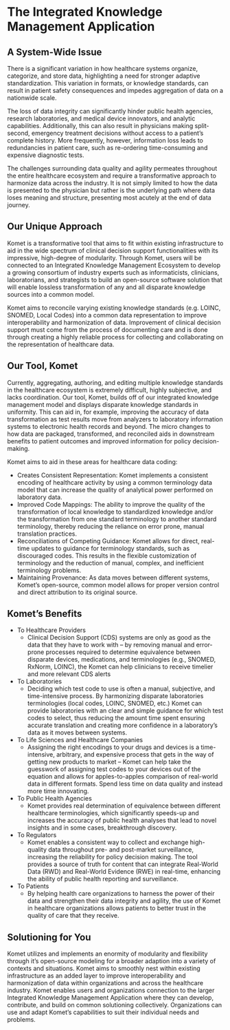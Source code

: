 # The Integrated Knowledge Management Application
## A System-Wide Issue

There is a significant variation in how healthcare systems organize, categorize, and store data, highlighting a need for stronger adaptive standardization. This variation in formats, or knowledge standards, can result in patient safety consequences and impedes aggregation of data on a nationwide scale. 

The loss of data integrity can significantly hinder public health agencies, research laboratories, and medical device innovators, and analytic capabilities. Additionally, this can also result in physicians making split-second, emergency treatment decisions without access to a patient’s complete history. More frequently, however, information loss leads to redundancies in patient care, such as re-ordering time-consuming and expensive diagnostic tests.

The challenges surrounding data quality and agility permeates throughout the entire healthcare ecosystem and require a transformative approach to harmonize data across the industry. It is not simply limited to how the data is presented to the physician but rather is the underlying path where data loses meaning and structure, presenting most acutely at the end of data journey.

## Our Unique Approach

Komet is a transformative tool that aims to fit within existing infrastructure to aid in the wide spectrum of clinical decision support functionalities with its impressive, high-degree of modularity. Through Komet, users will be connected to an Integrated Knowledge Management Ecosystem to develop a growing consortium of industry experts such as informaticists, clinicians, laboratorians, and strategists to build an open-source software solution that will enable lossless transformation of any and all disparate knowledge sources into a common model.

Komet aims to reconcile varying existing knowledge standards (e.g. LOINC, SNOMED, Local Codes) into a common data representation to improve interoperability and harmonization of data. Improvement of clinical decision support must come from the process of documenting care and is done through creating a highly reliable process for collecting and collaborating on the representation of healthcare data.

## Our Tool, Komet

Currently, aggregating, authoring, and editing multiple knowledge standards in the healthcare ecosystem is extremely difficult, highly subjective, and lacks coordination. Our tool, Komet, builds off of our integrated knowledge management model and displays disparate knowledge standards in uniformity. This can aid in, for example, improving the accuracy of data transformation as test results move from analyzers to laboratory information systems to electronic health records and beyond. The micro changes to how data are packaged, transformed, and reconciled aids in downstream benefits to patient outcomes and improved information for policy decision-making.

Komet aims to aid in these areas for healthcare data coding:
- Creates Consistent Representation: Komet implements a consistent encoding of healthcare activity by using a common terminology data model that can increase the quality of analytical power performed on laboratory data.
- Improved Code Mappings: The ability to improve the quality of the transformation of local knowledge to standardized knowledge and/or the transformation from one standard terminology to another standard terminology, thereby reducing the reliance on error prone, manual translation practices.
- Reconciliations of Competing Guidance: Komet allows for direct, real-time updates to guidance for terminology standards, such as discouraged codes. This results in the flexible customization of terminology and the reduction of manual, complex, and inefficient terminology problems.
- Maintaining Provenance: As data moves between different systems, Komet’s open-source, common model allows for proper version control and direct attribution to its original source.

## Komet’s Benefits

- To Healthcare Providers
    - Clinical Decision Support (CDS) systems are only as good as the data that they have to work with – by removing manual and error-prone processes required to determine equivalence between disparate devices, medications, and terminologies (e.g., SNOMED, RxNorm, LOINC), the Komet can help clinicians to receive timelier and more relevant CDS alerts
- To Laboratories
    - Deciding which test code to use is often a manual, subjective, and time-intensive process. By harmonizing disparate laboratories terminologies (local codes, LOINC, SNOMED, etc.) Komet can provide laboratories with an clear and simple guidance for which test codes to select, thus reducing the amount time spent ensuring accurate translation and creating more confidence in a laboratory’s data as it moves between systems.
- To Life Sciences and Healthcare Companies
    - Assigning the right encodings to your drugs and devices is a time-intensive, arbitrary, and expensive process that gets in the way of getting new products to market – Komet can help take the guesswork of assigning test codes to your devices out of the equation and allows for apples-to-apples comparison of real-world data in different formats. Spend less time on data quality and instead more time innovating.
- To Public Health Agencies
    - Komet provides real determination of equivalence between different healthcare terminologies, which significantly speeds-up and increases the accuracy of public health analyses that lead to novel insights and in some cases, breakthrough discovery.
- To Regulators
    - Komet enables a consistent way to collect and exchange high-quality data throughout pre- and post-market surveillance, increasing the reliability for policy decision making. The tool provides a source of truth for content that can integrate Real-World Data (RWD) and Real-World Evidence (RWE) in real-time, enhancing the ability of public health reporting and surveillance.
- To Patients
    - By helping health care organizations to harness the power of their data and strengthen their data integrity and agility, the use of Komet in healthcare organizations allows patients to better trust in the quality of care that they receive.

## Solutioning for You

Komet utilizes and implements an enormity of modularity and flexibility through it’s open-source modeling for a broader adaption into a variety of contexts and situations. Komet aims to smoothly nest within existing infrastructure as an added layer to improve interoperability and harmonization of data within organizations and across the healthcare industry. Komet enables users and organizations connection to the larger Integrated Knowledge Management Application where they can develop, contribute, and build on common solutioning collectively. Organizations can use and adapt Komet’s capabilities to suit their individual needs and problems.
